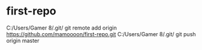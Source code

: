 # first-repo
C:/Users/Gamer 8/.git/ git remote add origin https://github.com/mamoooon/first-repo.git
C:/Users/Gamer 8/.git/ git push origin master
